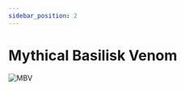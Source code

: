 ```yaml
---
sidebar_position: 2
---
```


# Mythical Basilisk Venom

![MBV](https://vwiki.valorserver.com/api/item/picture/mythical%20basilisk%20venom)
